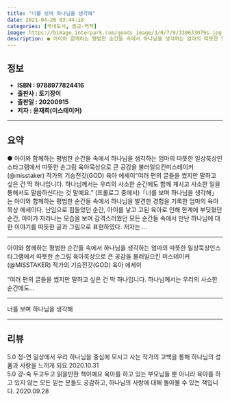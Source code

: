 ```yaml
---
title: "너를 보며 하나님을 생각해"
date: 2021-04-26 03:44:18
categories: [국내도서, 종교-역학]
image: https://bimage.interpark.com/goods_image/3/0/7/9/339633079s.jpg
description: ● 아이와 함께하는 평범한 순간들 속에서 하나님을 생각하는 엄마의 따뜻한 일상묵상인스타그램에서 따뜻한 손그림 육아묵상으로 큰 공감을 불러일으킨미스테이커(@misstaker) 작가의 기승전갓(GOD) 육아 에세이“여러 편의 글들을 썼지만 말하고 싶은 건 딱 하나입니다. 하나님께서는 우리
---
```


## **정보**

- **ISBN : 9788977824416**
- **출판사 : 토기장이**
- **출판일 : 20200915**
- **저자 : 윤재희(미스테이커)**

------



## **요약**

●  아이와 함께하는 평범한 순간들 속에서 하나님을 생각하는 엄마의 따뜻한 일상묵상인스타그램에서 따뜻한 손그림 육아묵상으로 큰 공감을 불러일으킨미스테이커(@misstaker) 작가의 기승전갓(GOD) 육아 에세이“여러 편의 글들을 썼지만 말하고 싶은 건 딱 하나입니다. 하나님께서는 우리의 사소한 순간에도 함께 계시고 사소한 일을 통해서도 말씀하신다는 것 말예요.” (프롤로그 중에서)「너를 보며 하나님을 생각해」는 아이와 함께하는 평범한 순간들 속에서 하나님을 발견한 경험을 기록한 엄마의 육아묵상 에세이다. 난임으로 힘들었던 순간, 아이를 낳고 고된 육아로 인해 한계에 부딪혔던 순간, 아이가 자라나는 모습을 보며 감격스러웠던 모든 순간들 속에서 만난 하나님에 대한 이야기를 따뜻한 글과 그림으로 표현하였다. 저자는 ...

------

아이와 함께하는 평범한 순간들 속에서
하나님을 생각하는 엄마의 따뜻한 일상묵상인스타그램에서 따뜻한 손그림 육아묵상으로 큰 공감을 불러일으킨
미스테이커(@MISSTAKER) 작가의 기승전갓(GOD) 육아 에세이

“여러 편의 글들을 썼지만 말하고 싶은 건 딱 하나입니다. 
하나님께서는 우리의 사소한 순간에도... 

------


너를 보며 하나님을 생각해 

------


## **리뷰** 

5.0 정-연 일상에서 우리 하나님을 중심에 모시고 사는 작가의 고백을 통해 하나님의 성품과 사랑을 느끼게 되요 2020.10.31 <br/>5.0 강-숙 두고두고 읽을만한 책이예요
육아를 하고 있는 부모님들 뿐 아니라
육아를 하고 있지 않는 모든 믿는 분들도 공감하고, 하나님의 사랑에 대해 돌아볼 수 있는 책입니다. 2020.09.28 <br/>